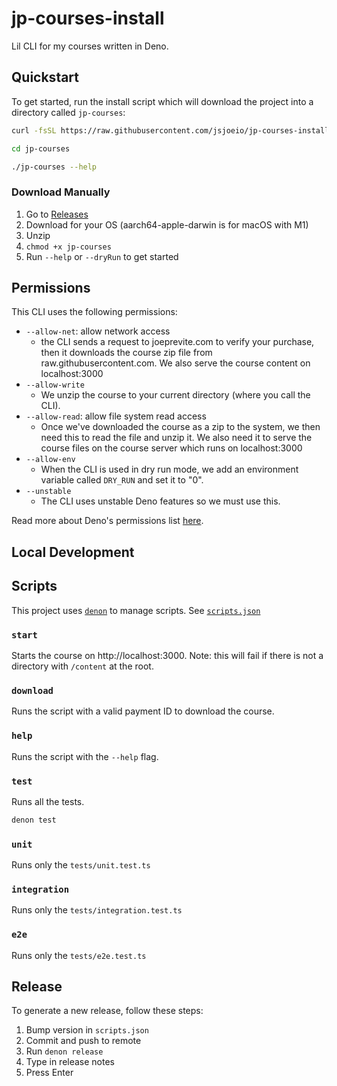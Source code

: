 # jp-courses-install

Lil CLI for my courses written in Deno.

## Quickstart

To get started, run the install script which will download the project into a directory called `jp-courses`:

```sh
curl -fsSL https://raw.githubusercontent.com/jsjoeio/jp-courses-install/main/scripts/install.sh | sh

cd jp-courses

./jp-courses --help
```


### Download Manually

1. Go to [Releases](https://github.com/jsjoeio/jp-courses-install/releases)
2. Download for your OS (aarch64-apple-darwin is for macOS with M1)
3. Unzip
4. `chmod +x jp-courses`
5. Run `--help` or `--dryRun` to get started

## Permissions

This CLI uses the following permissions:
- `--allow-net`: allow network access
  - the CLI sends a request to joeprevite.com to verify your purchase, then it downloads the course zip file from raw.githubusercontent.com. We also serve the course content on localhost:3000
- `--allow-write`
  - We unzip the course to your current directory (where you call the CLI).
- `--allow-read`: allow file system read access
  - Once we've downloaded the course as a zip to the system, we then need this to read the file and unzip it. We also need it to serve the course files on the course server which runs on localhost:3000
- `--allow-env`
  - When the CLI is used in dry run mode, we add an environment variable called `DRY_RUN` and set it to "0".
- `--unstable`
  - The CLI uses unstable Deno features so we must use this.

Read more about Deno's permissions list [here](https://deno.land/manual@v1.9.2/getting_started/permissions#permissions-list).

## Local Development

## Scripts

This project uses [`denon`](https://github.com/denosaurs/denon) to manage scripts. See [`scripts.json`](./scripts.json)

### `start`

Starts the course on http://localhost:3000. Note: this will fail if there is not a directory with `/content` at the root.
### `download`

Runs the script with a valid payment ID to download the course.

### `help`

Runs the script with the `--help` flag.

### `test`

Runs all the tests.
```sh
denon test
```

### `unit`

Runs only the `tests/unit.test.ts`

### `integration`

Runs only the `tests/integration.test.ts`

### `e2e`

Runs only the `tests/e2e.test.ts`

## Release

To generate a new release, follow these steps:

1. Bump version in `scripts.json`
2. Commit and push to remote
3. Run `denon release`
4. Type in release notes
5. Press Enter